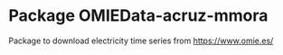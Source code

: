# Package OMIEData-acruz-mmora
Package to download electricity time series from https://www.omie.es/